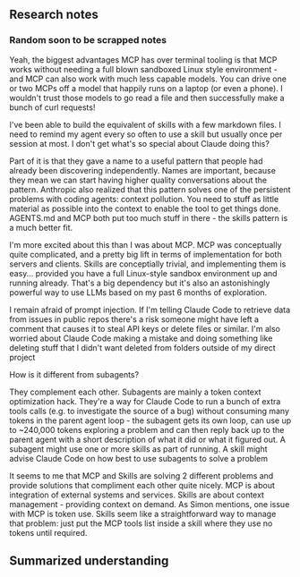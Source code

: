 ## Research notes

### Random soon to be scrapped notes
Yeah, the biggest advantages MCP has over terminal tooling is that MCP works
without needing a full blown sandboxed Linux style environment - and MCP can
also work with much less capable models.
You can drive one or two MCPs off a model that happily runs on a laptop (or even
a phone). I wouldn't trust those models to go read a file and then successfully
make a bunch of curl requests!

I've been able to build the equivalent of skills with a few markdown files. I
need to remind my agent every so often to use a skill but usually once per
session at most.
I don't get what's so special about Claude doing this?

Part of it is that they gave a name to a useful pattern that people had already
been discovering independently. Names are important, because they mean we can
start having higher quality conversations about the pattern.
Anthropic also realized that this pattern solves one of the persistent problems
with coding agents: context pollution. You need to stuff as little material as
possible into the context to enable the tool to get things done. AGENTS.md and
MCP both put too much stuff in there - the skills pattern is a much better fit.

I'm more excited about this than I was about MCP.
MCP was conceptually quite complicated, and a pretty big lift in terms of
implementation for both servers and clients.
Skills are conceptially trivial, and implementing them is easy... provided you
have a full Linux-style sandbox environment up and running already. That's a big
dependency but it's also an astonishingly powerful way to use LLMs based on my
past 6 months of exploration.

I remain afraid of prompt injection. If I'm telling Claude Code to retrieve data
from issues in public repos there's a risk someone might have left a comment
that causes it to steal API keys or delete files or similar.
I'm also worried about Claude Code making a mistake and doing something like
deleting stuff that I didn't want deleted from folders outside of my direct
project

How is it different from subagents?

They complement each other.
Subagents are mainly a token context optimization hack. They're a way for Claude
Code to run a bunch of extra tools calls (e.g. to investigate the source of a
bug) without consuming many tokens in the parent agent loop - the subagent gets
its own loop, can use up to ~240,000 tokens exploring a problem and can then
reply back up to the parent agent with a short description of what it did or
what it figured out.
A subagent might use one or more skills as part of running.
A skill might advise Claude Code on how best to use subagents to solve a problem

It seems to me that MCP and Skills are solving 2 different problems and provide
solutions that compliment each other quite nicely.
MCP is about integration of external systems and services. Skills are about
context management - providing context on demand.
As Simon mentions, one issue with MCP is token use. Skills seem like a
straightforward way to manage that problem: just put the MCP tools list inside a
skill where they use no tokens until required.

## Summarized understanding

